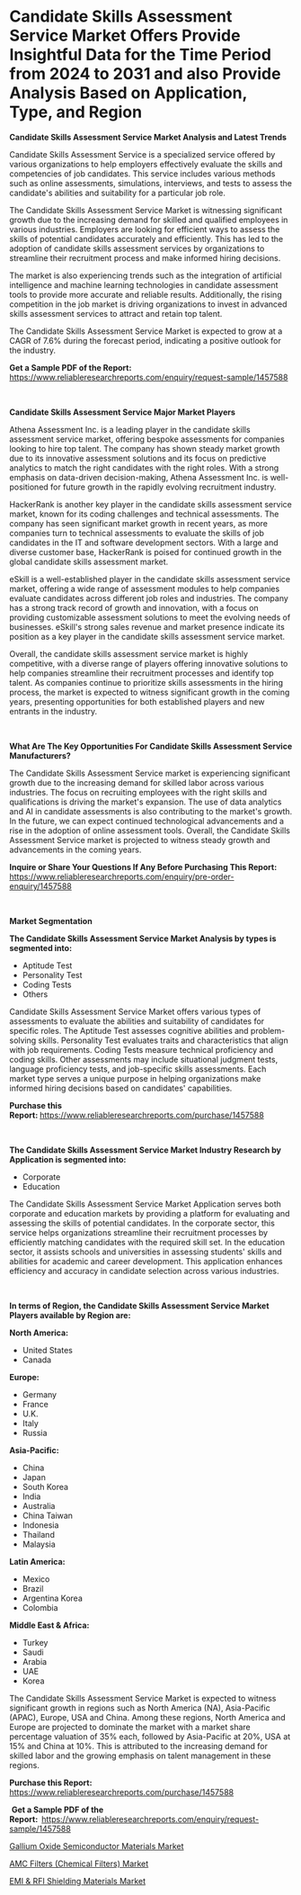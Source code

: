 <p><h1>Candidate Skills Assessment Service Market Offers Provide Insightful Data for the Time Period from 2024 to 2031 and also Provide Analysis Based on Application, Type, and Region</h1></p><p><strong>Candidate Skills Assessment Service Market Analysis and Latest Trends</strong></p>
<p><p>Candidate Skills Assessment Service is a specialized service offered by various organizations to help employers effectively evaluate the skills and competencies of job candidates. This service includes various methods such as online assessments, simulations, interviews, and tests to assess the candidate's abilities and suitability for a particular job role.</p><p>The Candidate Skills Assessment Service Market is witnessing significant growth due to the increasing demand for skilled and qualified employees in various industries. Employers are looking for efficient ways to assess the skills of potential candidates accurately and efficiently. This has led to the adoption of candidate skills assessment services by organizations to streamline their recruitment process and make informed hiring decisions.</p><p>The market is also experiencing trends such as the integration of artificial intelligence and machine learning technologies in candidate assessment tools to provide more accurate and reliable results. Additionally, the rising competition in the job market is driving organizations to invest in advanced skills assessment services to attract and retain top talent.</p><p>The Candidate Skills Assessment Service Market is expected to grow at a CAGR of 7.6% during the forecast period, indicating a positive outlook for the industry.</p></p>
<p><strong>Get a Sample PDF of the Report:&nbsp;</strong> <a href="https://www.reliableresearchreports.com/enquiry/request-sample/1457588">https://www.reliableresearchreports.com/enquiry/request-sample/1457588</a></p>
<p>&nbsp;</p>
<p><strong>Candidate Skills Assessment Service Major Market Players</strong></p>
<p><p>Athena Assessment Inc. is a leading player in the candidate skills assessment service market, offering bespoke assessments for companies looking to hire top talent. The company has shown steady market growth due to its innovative assessment solutions and its focus on predictive analytics to match the right candidates with the right roles. With a strong emphasis on data-driven decision-making, Athena Assessment Inc. is well-positioned for future growth in the rapidly evolving recruitment industry.</p><p>HackerRank is another key player in the candidate skills assessment service market, known for its coding challenges and technical assessments. The company has seen significant market growth in recent years, as more companies turn to technical assessments to evaluate the skills of job candidates in the IT and software development sectors. With a large and diverse customer base, HackerRank is poised for continued growth in the global candidate skills assessment market.</p><p>eSkill is a well-established player in the candidate skills assessment service market, offering a wide range of assessment modules to help companies evaluate candidates across different job roles and industries. The company has a strong track record of growth and innovation, with a focus on providing customizable assessment solutions to meet the evolving needs of businesses. eSkill's strong sales revenue and market presence indicate its position as a key player in the candidate skills assessment service market.</p><p>Overall, the candidate skills assessment service market is highly competitive, with a diverse range of players offering innovative solutions to help companies streamline their recruitment processes and identify top talent. As companies continue to prioritize skills assessments in the hiring process, the market is expected to witness significant growth in the coming years, presenting opportunities for both established players and new entrants in the industry.</p></p>
<p>&nbsp;</p>
<p><strong>What Are The Key Opportunities For Candidate Skills Assessment Service Manufacturers?</strong></p>
<p><p>The Candidate Skills Assessment Service market is experiencing significant growth due to the increasing demand for skilled labor across various industries. The focus on recruiting employees with the right skills and qualifications is driving the market's expansion. The use of data analytics and AI in candidate assessments is also contributing to the market's growth. In the future, we can expect continued technological advancements and a rise in the adoption of online assessment tools. Overall, the Candidate Skills Assessment Service market is projected to witness steady growth and advancements in the coming years.</p></p>
<p><strong>Inquire or Share Your Questions If Any Before Purchasing This Report:</strong> <a href="https://www.reliableresearchreports.com/enquiry/pre-order-enquiry/1457588">https://www.reliableresearchreports.com/enquiry/pre-order-enquiry/1457588</a></p>
<p>&nbsp;</p>
<p><strong>Market Segmentation</strong></p>
<p><strong>The Candidate Skills Assessment Service Market Analysis by types is segmented into:</strong></p>
<p><ul><li>Aptitude Test</li><li>Personality Test</li><li>Coding Tests</li><li>Others</li></ul></p>
<p><p>Candidate Skills Assessment Service Market offers various types of assessments to evaluate the abilities and suitability of candidates for specific roles. The Aptitude Test assesses cognitive abilities and problem-solving skills. Personality Test evaluates traits and characteristics that align with job requirements. Coding Tests measure technical proficiency and coding skills. Other assessments may include situational judgment tests, language proficiency tests, and job-specific skills assessments. Each market type serves a unique purpose in helping organizations make informed hiring decisions based on candidates' capabilities.</p></p>
<p><strong>Purchase this Report:&nbsp;</strong><a href="https://www.reliableresearchreports.com/purchase/1457588">https://www.reliableresearchreports.com/purchase/1457588</a></p>
<p>&nbsp;</p>
<p><strong>The Candidate Skills Assessment Service Market Industry Research by Application is segmented into:</strong></p>
<p><ul><li>Corporate</li><li>Education</li></ul></p>
<p><p>The Candidate Skills Assessment Service Market Application serves both corporate and education markets by providing a platform for evaluating and assessing the skills of potential candidates. In the corporate sector, this service helps organizations streamline their recruitment processes by efficiently matching candidates with the required skill set. In the education sector, it assists schools and universities in assessing students' skills and abilities for academic and career development. This application enhances efficiency and accuracy in candidate selection across various industries.</p></p>
<p>&nbsp;</p>
<p><strong>In terms of Region, the Candidate Skills Assessment Service Market Players available by Region are:</strong></p>
<p>
    <p> <strong> North America: </strong>
        <ul>
            <li>United States</li>
            <li>Canada</li>
        </ul>
        </p> 
    <p> <strong> Europe: </strong>
        <ul>
            <li>Germany</li>
            <li>France</li>
            <li>U.K.</li>
            <li>Italy</li>
            <li>Russia</li>
        </ul>
        </p> 
    <p> <strong> Asia-Pacific: </strong>
        <ul>
            <li>China</li>
            <li>Japan</li>
            <li>South Korea</li>
            <li>India</li>
            <li>Australia</li>
            <li>China Taiwan</li>
            <li>Indonesia</li>
            <li>Thailand</li>
            <li>Malaysia</li>
        </ul>
        </p> 
    <p> <strong> Latin America: </strong>
        <ul>
            <li>Mexico</li>
            <li>Brazil</li>
            <li>Argentina Korea</li>
            <li>Colombia</li>
        </ul>
        </p> 
    <p> <strong> Middle East & Africa: </strong>
        <ul>
            <li>Turkey</li>
            <li>Saudi</li>
            <li>Arabia</li>
            <li>UAE</li>
            <li>Korea</li>
        </ul>
    </p>
    </p>
<p><p>The Candidate Skills Assessment Service Market is expected to witness significant growth in regions such as North America (NA), Asia-Pacific (APAC), Europe, USA and China. Among these regions, North America and Europe are projected to dominate the market with a market share percentage valuation of 35% each, followed by Asia-Pacific at 20%, USA at 15% and China at 10%. This is attributed to the increasing demand for skilled labor and the growing emphasis on talent management in these regions.</p></p>
<p><strong>Purchase this Report: </strong><a href="https://www.reliableresearchreports.com/purchase/1457588">https://www.reliableresearchreports.com/purchase/1457588</a></p>
<p>&nbsp;<strong>Get a Sample PDF of the Report:&nbsp;&nbsp;</strong><a href="https://www.reliableresearchreports.com/enquiry/request-sample/1457588">https://www.reliableresearchreports.com/enquiry/request-sample/1457588</a></p>
<p><strong></strong></p>
<p><p><a href="https://view.publitas.com/reportprime-1/gallium-oxide-semiconductor-materials-market-research-report-the-key-to-successful-business-strategy-forecasted-for-period-from-2024-2031/">Gallium Oxide Semiconductor Materials Market</a></p><p><a href="https://view.publitas.com/reportprime-1/global-amc-filters-chemical-filters-market-size-and-market-trends-insights-and-projections-from-2024-to-2031/">AMC Filters (Chemical Filters) Market</a></p><p><a href="https://view.publitas.com/reportprime-1/emi-rfi-shielding-materials-market-dynamics-2024-2031-also-about-its-market-trends-projections-and-opportunities/">EMI & RFI Shielding Materials Market</a></p></p>